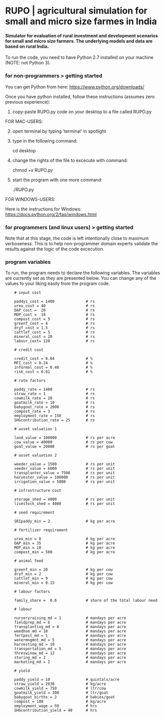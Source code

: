 # RUPO | agricultural simulation for small and micro size farmes in India

#### Simulator for evaluation of rural investment and development scenarios for small and micro size farmers. The underlying models and data are based on rural India.

To run the code, you need to have Python 2.7 installed on your machine (NOTE: not Python 3). 

### for non-programmers > getting started 

You can get Python from here: https://www.python.org/downloads/

Once you have python installed, follow these instructions (assumes zero previous experience):

1) copy-paste RUPO.py code on your desktop to a file called RUPO.py

FOR MAC-USERS: 

2) open terminal by typing 'terminal' in spotlight 
3) type in the following command: 

	cd desktop 
	
4) change the rights of the file to excecute with command: 

	chmod +x RUPO.py

5) start the program with one more command: 

	./RUPO.py

FOR WINDOWS-USERS: 

Here is the instructions for Windows: https://docs.python.org/2/faq/windows.html

### for programmers (and linux users) > getting started 

Note that at this stage, the code is left intentionally close to maximum verboseness. This is to help non-programmer domain experts validate the results against the logic of the code excecution. 

### program variables

To run, the program needs to declare the following variables. The variables are currently set as they are presented below. You can change any of the values to your liking easily from the program code.  


		# input cost
		
		paddys_cost = 1400 				# rs
		urea_cost =	40 					# rs
		DAP_cost =	20 					# rs
		MOP_cost =	18 					# rs
		compost_cost = 5 				# rs
		greenf_cost = 4 				# rs
		dryf_cost =	1.5 				# rs
		cattlef_cost = 5 				# rs
		mineral_cost = 20 				# rs
		labour_cost= 120 				# rs
		
		# credit cost
		
		credit_cost = 0.04 				# %
		MFI_cost = 0.24 				# %
		informal_cost = 0.40		 	# %
		risk_cost = 0.01				# %
		
		# rate factors	
		
		paddy_rate = 1400 				# rs
		straw_rate = 1 					# rs
		cowmilk_rate = 20 				# rs
		goatmilk_rate = 10 				# rs
		babygoat_rate = 2000 			# rs
		compost_rate = 3 				# rs
		employment_rate = 150 			# rs
		SHGcontribution_rate = 25 		# rs
		
		# asset valuation 1
		
		land_value = 100000 			# rs per acre
		cow_value =	40000 				# rs per cow
		goat_value = 20000 				# rs per goat
		
		# asset valuation 2
							
		weeder_value = 1500 			# rs per unit
		seeder_value = 6000 			# rs per unit
		transplanter_value = 7500 		# rs per unit
		harvester_value = 100000 		# rs per unit
		irrigation_value = 5000 		# rs per unit
					
		# infrastructure cost 		
		
		storage_shed = 4000 			# rs per unit
		livestock_shed = 4000 			# rs per unit
					
		# seed requirement 		
		
		SRIpaddy_min = 2 				# kg per acre
					
		# fertilizer requirement	
		
		urea_min = 8 					# kg per acre
		DAP_min	= 35					# kg per acre
		MOP_min	= 10					# kg per acre
		compost_min	= 500				# kg per acre
					
		# animal feed
		
		greenf_min = 20 				# kg per cow
		dryf_min = 2 					# kg per cow 
		cattlef_min = 9 				# kg per cow
		mineral_min = 0.15 				# kg per cow
		
		# labour factors 
		
		family_share =	0.6 			# share of the total labour need 
		
		# labour 	
		
		nurseryraising_md = 1 			# mandays per acre 
		fieldprep_md = 6 				# mandays per acre 
		transplanting_md = 8 			# mandays per acre 
		weedhoe_md = 10 				# mandays per acre 
		fertpest_md = 1 				# mandays per acre 
		watermngmnt_md = 5 				# mandays per acre 
		harvesting_md = 10 				# mandays per acre 
		transportation_md = 5 			# mandays per acre 
		threswinow_md = 12 				# mandays per acre 
		storing_md = 2 					# mandays per acre 
		marketing_md = 2 				# mandays per acre 
				
		# yield 	
		
		paddy_yield	= 10 				# quintals/acre
		straw_yield = 2030 				# kg/acre
		cowmilk_yield = 750 			# ltr/cow	
		goatmilk_yield = 300 			# ltr/goat	
		babygoat_births = 2 			# babies/goat
		compost	= 100  					# kg/acre
		employment_wage	= 50 			# hrs
		SHGcontribution_yield = 40 		# hrs
